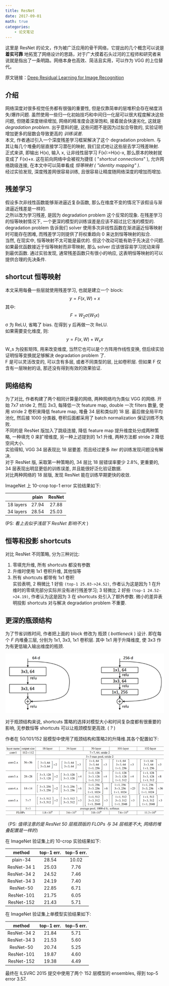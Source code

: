 ```yaml
---
title: ResNet
date: 2017-09-01
math: true
categories:
    - 论文笔记
---
```

这里是 ResNet 的论文，作为被广泛应用的骨干网络，它提出的几个概念可以说是 __着实可靠__ 地拓宽了网络设计的思路，对于广大摸着石头过河的工程师和研究者来说就是指出了一条明路。网络本身也高效、简洁且实用，可以作为 VGG 的上位替代。

原文链接：[Deep Residual Learning for Image Recognition](https://arxiv.org/abs/1512.03385)

<!--more-->

## 介绍
网络深度对很多视觉任务都有很强的重要性, 但是仅靠简单的层堆积会存在梯度消失/爆炸问题. 虽然使用一些归一化初始技巧和中间归一化层可以很大程度解决这些问题, 但随着深度继续增加, 网络的精准度会逐渐饱和, 接着就会快速劣化, 这就是 _degradation problem_. 出乎意料的是, 这些问题不是因为过拟合导致的, 实验证明增加更多的层数会导致更高的 _训练误差_.  
本文, 作者通过引入一个深度残差学习框架解决了这个 degradation problem. 与其让每几个堆叠的层直接学习潜在的映射, 我们显式地让这些层去学习残差映射. 正式来讲, 即输出 H(x), 输入 x, 让非线性层学习 F(x):=H(x)-x, 那么原本的映射就变成了 F(x)+x. 这在前向网络中会被视为捷径 ( "_shortcut connections_" ), 允许网络跳级连接, 在本文中可以简单看成 _恒等映射 ( "identity mapping" )_.  
经过实验发现, 深度残差网很容易训练, 且很容易让精度随网络深度的增加而增加.

## 残差学习
假设多次非线性函数能够渐进逼近复杂函数, 那么在维度不变的情况下该假设与渐进逼近残差是一样的.  
之所以改为学习残差, 是因为 degradation problem 这个反常的现象. 在残差学习的恒等映射情况下, 一个更深的模型的训练误差是应该不超过比它浅的模型的. degradation problem 告诉我们 solver 使用多次非线性函数在渐进逼近恒等映射时可能存在困难, 而残差学习则提供了将权重趋向 0 来达到恒等映射的拟合.  
当然, 在现实中, 恒等映射不太可能是最优的. 但这个改动可能有助于先决这个问题. 如果最优函数接近于恒等映射而非零映射, 那么 solver 应该很容易学习扰动来得到最优函数. 通过实验发现, 通常残差函数只有很小的响应, 这表明恒等映射的可以提供合理的先决条件.

## shortcut 恒等映射
本文采用每叠一些层就使用残差学习, 也就是建立一个 block:
$$y=F(x,W)+x$$
其中:
$$F = W_2\sigma(W_1x)$$
σ 为 ReLU, 省略了 bias. 在得到 y 后再做一次 ReLU.  
如果需要变化维度, 则:
$$y=F(x,W)+W_sx$$
W_s 为投影矩阵, 用来改变维度, 当然它也可以是个方阵用作线性变换, 但后续实验证明恒等变换就足够解决 degradation problem 了.  
F 是可以灵活改变的, 可以含有多层, 或者不同类型的层, 比如卷积层. 但如果 F 仅含有一层映射的话, 那还没有得到有效的效果验证.

## 网络结构
为了对比, 作者构建了两个相同计算量的网络, 两种网络均为类似 VGG 的网络. 开始 7x7 stride 2, 然后 3x3, 每降低一次 feature map, double 一次 filters 数量, 使用 stride 2 卷积来降低 feature map, 堆叠 34 层和类似的 18 层. 最后做全局平均池化, 然后接 1000 分类器, 卷积后面都采用了 batch normalization 保证训练不失败.  
不同的是 ResNet 版加入了跳级连接, 降低 feature map 提升维度处分成两种策略, 一种填充 0 来扩增维度, 另一种上述提到的 1x1 升维, 两种方法都 stride 2 降低空间大小.  
实验得知, VGG 34 层表现比 18 层要差. 而且经过更多 iter 的训练发现问题没有解决.  
对于 ResNet 版, 采取第一种策略的, 34 层比 18 层错误率要少 2.8%, 更重要的, 34 层表现出明显更低的训练误差, 并且能很好泛化验证数据.  
对比两种网络的 18 层版, 发现 ResNet 能在训练早期更快的收敛.  

ImageNet 上 10-crop top-1 error 实验结果如下:

|  | plain | ResNet |
|:------:|:------:|:------:|
|18 layers | 27.94 | 27.88|
|34 layers | 28.54 | 25.03|
(PS: _看上去似乎浅层下 ResNet 影响不大_ )

## 恒等和投影 shortcuts
对比 ResNet 不同策略, 分为三种对比: 
1. 零填充升维, 所有 shortcuts 都没有参数
2. 升维时使用 1x1 卷积升维, 其他恒等
3. 所有 shortcuts 都带有 1x1 卷积  
实验表明, 2 稍微比 1 好些 `(top-1 25.03->24.52)`, 作者认为这是因为 1 在升维时的零填充部分实际并没有进行残差学习; 3 轻微比 2 好些 `(top-1 24.52->24.19)`, 作者认为这是因为 3 在 shortcuts 处引入了额外参数.  微小的差异表明投影 shortcuts 对与解决 degradation problem 不重要. 

## 更深的瓶颈结构
为了节省训练时间, 作者把上面的 block 修改为 瓶颈 ( _bottleneck_ )  设计. 即在每个 $F$ 内堆叠三层, 分别为 1x1, 3x3, 1x1 卷积层. 其中 1x1 用于升降维度, 使 3x3 作为有更低输入输出维度的瓶颈.  

<div align=center>
<img src="block.png">  
</div>

对于瓶颈结构来说, shortcuts 策略的选择对模型大小和时间复杂度都有很重要的影响, 无参数恒等 shortcuts 可以让瓶颈模型更高效. ( _?_ )   

作者在 50/101/152 层模型中使用了瓶颈结构和策略2的升降维.其各个配置如下:   

<div align=center>
<img src="Configuration.png">  
</div>

（PS: _值得注意的是 ResNet 50 层瓶颈版的 FLOPs 与 34 层相差不大, 网络的堆叠配置是一样的_）

在 ImageNet 验证集上的 10-crop 实验结果如下:

method | top-1 err. | top-5 err.
:------:|:---------:|:--------:
plain-34 | 28.54 | 10.02
ResNet-34 1 | 25.03 | 7.76
ResNet-34 2 | 24.52 | 7.46
ResNet-34 3 | 24.19 | 7.40
ResNet-50 | 22.85 | 6.71
ResNet-101 | 21.75 | 6.05
ResNet-152 | 21.43 | 5.71

在 ImageNet 验证集上单模型实验结果如下: 

method | top-1 err. | top-5 err.
:------:|:---------:|:--------:
ResNet-34 2 | 21.84 | 5.71
ResNet-34 3 | 21.53 | 5.60
ResNet-50 | 20.74 | 5.25
ResNet-101 | 19.87 | 4.60
ResNet-152 | 19.38 | 4.49
最终在 ILSVRC 2015 提交中使用了两个 152 层模型的 ensembles, 得到 top-5 error 3.57.


